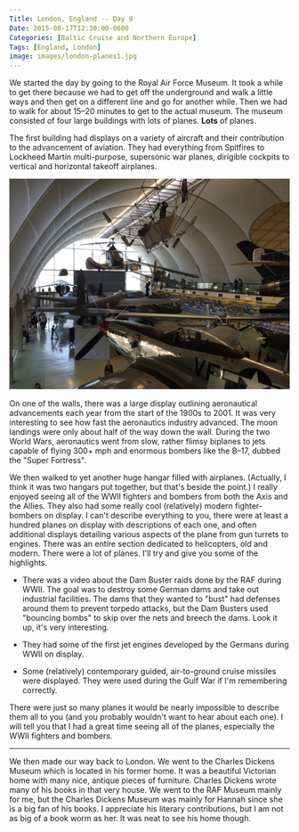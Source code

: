 ```yaml
---
Title: London, England -- Day 9
Date: 2015-08-17T12:30:00-0600
Categories: [Baltic Cruise and Northern Europe]
Tags: [England, London]
image: images/london-planes1.jpg
---
```


We started the day by going to the Royal Air Force Museum. It took a while to
get there because we had to get off the underground and walk a little ways and
then get on a different line and go for another while.  Then we had to walk for
about 15–20 minutes to get to the actual museum.  The museum consisted of four
large buildings with lots of planes.  **Lots** of planes.

The first building had displays on a variety of aircraft and their contribution
to the advancement of aviation. They had everything from Spitfires to Lockheed
Martin multi-purpose, supersonic war planes, dirigible cockpits to vertical and
horizontal takeoff airplanes.

![](images/london-planes1.jpg)

On one of the walls, there was a large display outlining aeronautical
advancements each year from the start of the 1900s to 2001. It was very
interesting to see how fast the aeronautics industry advanced. The moon landings
were only about half of the way down the wall. During the two World Wars,
aeronautics went from slow, rather flimsy biplanes to jets capable of flying
300+ mph and enormous bombers like the B–17, dubbed the "Super Fortress".

We then walked to yet another huge hangar filled with airplanes.  (Actually, I
think it was two hangars put together, but that's beside the point.) I really
enjoyed seeing all of the WWII fighters and bombers from both the Axis and the
Allies. They also had some really cool (relatively) modern fighter-bombers on
display. I can't describe everything to you, there were at least a hundred
planes on display with descriptions of each one, and often additional displays
detailing various aspects of the plane from gun turrets to engines. There was an
entire section dedicated to helicopters, old and modern. There were a lot of
planes. I'll try and give you some of the highlights.

-   There was a video about the Dam Buster raids done by the RAF during WWII.
    The goal was to destroy some German dams and take out industrial facilities.
    The dams that they wanted to "bust" had defenses around them to prevent
    torpedo attacks, but the Dam Busters used "bouncing bombs" to skip over the
    nets and breech the dams.  Look it up, it's very interesting.

-   They had some of the first jet engines developed by the Germans during WWII
    on display.

-   Some (relatively) contemporary guided, air-to-ground cruise missiles were
    displayed. They were used during the Gulf War if I'm remembering correctly.

There were just so many planes it would be nearly impossible to describe them
all to you (and you probably wouldn't want to hear about each one).  I will tell
you that I had a great time seeing all of the planes, especially the WWII
fighters and bombers.

------------------------------------------------------------------------

We then made our way back to London. We went to the Charles Dickens Museum which
is located in his former home. It was a beautiful Victorian home with many nice,
antique pieces of furniture. Charles Dickens wrote many of his books in that
very house. We went to the RAF Museum mainly for me, but the Charles Dickens
Museum was mainly for Hannah since she is a big fan of his books. I appreciate
his literary contributions, but I am not as big of a book worm as her. It was
neat to see his home though.
